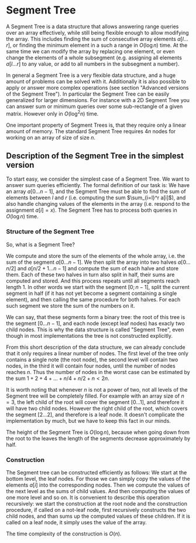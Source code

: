 <!--?title Segment Tree-->

# Segment Tree

A Segment Tree is a data structure that allows answering range queries over an array effectively, while still being flexible enough to allow modifying the array. 
This includes finding the sum of consecutive array elements $a[l\dots r]$, or finding the minimum element in a such a range in $O(\log n)$ time. 
At the same time we can modify the array by replacing one element, or even change the elements of a whole subsegment (e.g. assigning all elements $a[l \dots r]$ to any value, or add to all numbers in the subsegment a number). 

In general a Segment Tree is a very flexible data structure, and a huge amount of problems can be solved with it. 
Additionally it is also possible to apply or answer more complex operations (see section "Advanced versions of the Segment Tree"). 
In particular the Segment Tree can be easily generalized for larger dimensions. 
For instance with a 2D Segment Tree you can answer sum or minimum queries over some sub-rectangle of a given matrix. However only in $O(\log^2 n)$ time. 

One important property of Segment Trees is, that they require only a linear amount of memory. The standard Segment Tree requires $4n$ nodes for working on an array of size of size $n$. 

## Description of the Segment Tree in the simplest version

To start easy, we consider the simplest case of a Segment Tree. 
We want to answer sum queries efficiently. 
The formal definition of our task is: We have an array $a[0\dots n-1]$, and the Segment Tree must be able to find the sum of elements between $l$ and $r$ (i.e. computing the sum $\sum_{i=l}^r a[i]$), and also handle changing values of the elements in the array (i.e. respond to the assignment $a[i] = x$). 
The Segment Tree has to process both queries in $O(\log n)$ time.

### Structure of the Segment Tree

So, what is a Segment Tree?

We compute and store the sum of the elements of the whole array, i.e. the sum of the segment $a[0\dots n-1]$. 
We then split the array into two halves $a[0\dots n/2]$ and $a[n/2+1 \dots n-1]$ and compute the sum of each halve and store them. 
Each of these two halves in turn also split in half, their sums are computed and stored. 
And this process repeats until all segments reach length $1$. 
In other words we start with the segment $[0; n-1]$, split the current segment in half (if it has not yet become a segment containing a single element), and then calling the same procedure for both halves. 
For each such segment we store the sum of the numbers on it. 

We can say, that these segments form a binary tree: 
the root of this tree is the segment $[0 \dots n-1]$, and each node (except leaf nodes) has exacly two child nodes. 
This is why the data structure is called "Segment Tree", even though in most implementations the tree is not constructed explicitly. 

From this short description of the data structure, we can already conclude that it only requires a linear number of nodes. 
The first level of the tree only contains a single note (the root node), the second level will contain two nodes, in the third it will contain four nodes, until the number of nodes reaches $n$. 
Thus the number of nodes in the worst case can be estimated by the sum $1 + 2 + 4 + \dots + n/4 + n/2 + n \lt 2n$. 

It is worth noting that whenever $n$ is not a power of two, not all levels of the Segment tree will be completely filled. 
For example with an array size of $n = 3$, the left child of the root will cover the segment $[0 \dots 1]$, and therefore it will have two child nodes. 
However the right child of the root, which covers the segment $[2 \dots 2]$, and therefore is a leaf node. 
It doesn't complicate the implementation by much, but we have to keep this fact in our minds.

The height of the Segment Tree is $O(\log n)$, because when going down from the root to the leaves the length of the segments decrease approximately by half. 

### Construction

The Segment tree can be constructed efficiently as follows:
We start at the bottom level, the leaf nodes. For those we can simply copy the values of the elements $a[i]$ into the corresponding nodes. 
Then we compute the values of the next level as the sums of child values. 
And then computing the values of one more level and so on. 
It is convenient to describe this operation recursively: we start the construction at the root node and the construction procedure, if called on a not-leaf node, first recursively constructs the two child nodes, and than sums up the computed values of these children. 
If it is called on a leaf node, it simply uses the value of the array. 

The time complexity of the construction is $O(n)$.
